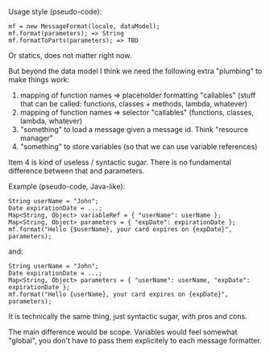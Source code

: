 

Usage style (pseudo-code):
```
mf = new MessageFormat(locale, dataModel);
mf.format(parameters); => String
mf.formatToParts(parameters); => TBD
```

Or statics, does not matter right now.

But beyond the data model I think we need the following extra "plumbing" to make things work:

1. mapping of function names => placeholder formatting "callables" (stuff that can be called: functions, classes + methods, lambda, whatever)
2. mapping of function names => selector "callables" (functions, classes, lambda, whatever)
3. "something" to load a message given a message id. Think "resource manager"
4. "something" to store variables (so that we can use variable references)

Item 4 is kind of useless / syntactic sugar. There is no fundamental difference between that and parameters.

Example (pseudo-code, Java-like):

```
String userName = "John";
Date expirationDate = ...;
Map<String, Object> variableRef = { "userName": userName };
Map<String, Object> parameters = { "expDate": expirationDate };
mf.format("Hello {$userName}, your card expires on {expDate}", parameters);
```
and:
```
String userName = "John";
Date expirationDate = ...;
Map<String, Object> parameters = { "userName": userName, "expDate": expirationDate };
mf.format("Hello {userName}, your card expires on {expDate}", parameters);
```

It is technically the same thing, just syntactic sugar, with pros and cons.

The main difference would be scope. Variables would feel somewhat "global", you don't have to pass them explicitely to each message formatter.
